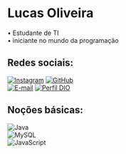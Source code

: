 # Lucas Oliveira
• Estudante de TI  
• iniciante no mundo da programação  
## Redes sociais:
[![Instagram](https://img.shields.io/badge/-Instagram-100000?style=for-the-badge&logo=instagram&logoColor=)](https://www.instagram.com/moluscass/)
[![GitHub](https://img.shields.io/badge/GitHub-100000?style=for-the-badge&logo=github&logoColor=)](https://github.com/olilusca)  
[![E-mail](https://img.shields.io/badge/-Email-000?style=for-the-badge&logo=microsoft-outlook&logoColor=007BFF)](mailto:lodr130697@gmail.com)
[![Perfil DIO](https://img.shields.io/badge/-DIO.me-100000?style=for-the-badge)](https://web.dio.me/users/lodr130697)
## Noções básicas:
![Java](https://img.shields.io/badge/java-%23ED8B00.svg?style=for-the-badge&logo=openjdk&logoColor=white)  
![MySQL](https://img.shields.io/badge/MySQL-00000F?style=for-the-badge&logo=mysql&logoColor=white)  
![JavaScript](https://img.shields.io/badge/JavaScript-F7DF1E?style=for-the-badge&logo=javascript&logoColor=black)  
